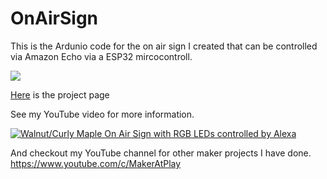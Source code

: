 # OnAirSign

This is the Ardunio code for the on air sign I created that can be controlled via Amazon Echo via a ESP32 mircocontroll.

![](http://www.makeratplay.com/assets/img/portfolio/thumbnails/43.jpg)

 [Here](http://makeratplay.com/project/43/) is the project page
 

See my YouTube video for more information.


[![Walnut/Curly Maple On Air Sign with RGB LEDs controlled by Alexa](https://img.youtube.com/vi/_AaS32MWL8E/0.jpg)](https://youtu.be/_AaS32MWL8E "Walnut/Curly Maple On Air Sign with RGB LEDs controlled by Alexa")


And checkout my YouTube channel for other maker projects I have done. https://www.youtube.com/c/MakerAtPlay

